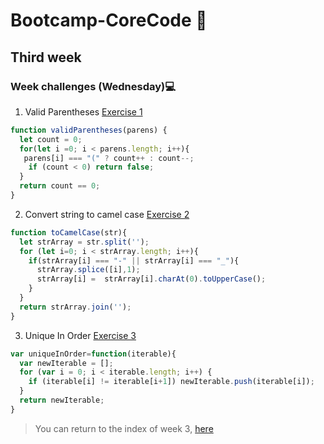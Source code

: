 # Bootcamp-CoreCode 🚀

## Third week
### Week challenges (Wednesday)💻
1. Valid Parentheses [Exercise 1](https://www.codewars.com/kata/52774a314c2333f0a7000688)
```javascript
function validParentheses(parens) {
  let count = 0;
  for(let i =0; i < parens.length; i++){
   parens[i] === "(" ? count++ : count--;
    if (count < 0) return false;
  }
  return count == 0;
}
```

2. Convert string to camel case [Exercise 2](https://www.codewars.com/kata/517abf86da9663f1d2000003)
```javascript
function toCamelCase(str){
  let strArray = str.split('');
  for (let i=0; i < strArray.length; i++){
    if(strArray[i] === "-" || strArray[i] === "_"){
      strArray.splice([i],1);
      strArray[i] =  strArray[i].charAt(0).toUpperCase();
    }
  }
  return strArray.join('');
}
```


3. Unique In Order [Exercise 3](https://www.codewars.com/kata/54e6533c92449cc251001667)
```javascript
var uniqueInOrder=function(iterable){
  var newIterable = [];
  for (var i = 0; i < iterable.length; i++) {
    if (iterable[i] != iterable[i+1]) newIterable.push(iterable[i]);
  }
  return newIterable;
}
```

> You can return to the index of week 3, [here](indexWeek3.md)
